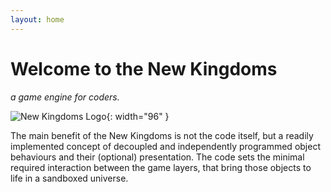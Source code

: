 ```yaml
---
layout: home
---
```

# Welcome to the New Kingdoms
_a game engine for coders._

![New Kingdoms Logo](../../assets/images/new-kingdoms-logo.png){: width="96" }

The main benefit of the New Kingdoms is not the code itself, but a readily implemented concept of decoupled and independently programmed object behaviours and their (optional) presentation. The code sets the minimal required interaction between the game layers, that bring those objects to life in a sandboxed universe.
